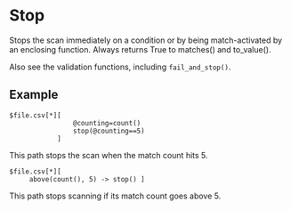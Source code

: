 
# Stop

Stops the scan immediately on a condition or by being match-activated by an enclosing function. Always returns True to matches() and to_value().

Also see the validation functions, including `fail_and_stop()`.

## Example

    $file.csv[*][
                    @counting=count()
                    stop(@counting==5)
                ]

This path stops the scan when the match count hits 5.

    $file.csv[*][
         above(count(), 5) -> stop() ]

This path stops scanning if its match count goes above 5.

